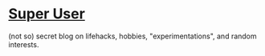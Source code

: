 [Super User]
============================

(not so) secret blog on lifehacks, hobbies, "experimentations", and random interests.


[Super User]: http://su.mattlebrun.com  
